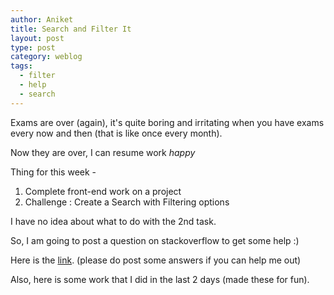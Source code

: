 ```yaml
---
author: Aniket
title: Search and Filter It
layout: post
type: post
category: weblog
tags:
  - filter
  - help
  - search
---
```


Exams are over (again), it's quite boring and irritating when you have exams every now and then (that is like once every month).

Now they are over, I can resume work *happy*

Thing for this week -

1.  Complete front-end work on a project
2.  Challenge : Create a Search with Filtering options

I have no idea about what to do with the 2nd task.

So, I am going to post a question on stackoverflow to get some help :)

Here is the [link](http://stackoverflow.com/questions/7875492/create-search-with-filtering). (please do post some answers if you can help me out)

Also, here is some work that I did in the last 2 days (made these for fun).